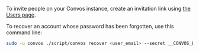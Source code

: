 To invite people on your Convos instance, create an invitation link using [the Users page](https://__DOMAIN__/settings/users).

To recover an account whose  password has been forgotten, use this command line:

```bash
sudo -u convos ./script/convos recover <user_email> --secret __CONVOS_LOCAL_SECRET__
```
